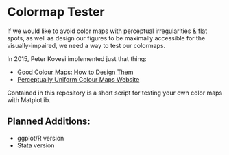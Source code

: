 # Colormap Tester

If we would like to avoid color maps with perceptual irregularities & flat spots, as well as design our figures to be maximally accessible for the visually-impaired, we need a way to test our colormaps.

In 2015, Peter Kovesi implemented just that thing:
- [Good Colour Maps: How to Design Them](https://arxiv.org/abs/1509.03700)
- [Perceptually Uniform Colour Maps Website](https://colorcet.com/index.html)

Contained in this repository is a short script for testing your own color maps with Matplotlib.

## Planned Additions:
- ggplot/R version
- Stata version
